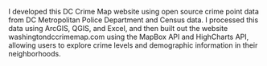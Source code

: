 I developed this DC Crime Map website using open source crime point data from DC Metropolitan Police Department and Census data.  I processed this data using ArcGIS, QGIS, and Excel, and then built out the website washingtondccrimemap.com using the MapBox API and HighCharts API, allowing users to explore crime levels and demographic information in their neighborhoods. 